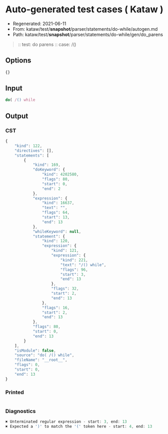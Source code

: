 # Auto-generated test cases ( Kataw )
- Regenerated: 2021-06-11
- From: kataw/test/__snapshot__/parser/statements/do-while/autogen.md
- Path: kataw/test/__snapshot__/parser/statements/do-while/gen/do_parens
> :: test: do parens
> :: case: /()
## Options

`````js
{}
`````
## Input

`````js
do( /() while
`````
## Output

### CST

```javascript
{
    "kind": 122,
    "directives": [],
    "statements": [
        {
            "kind": 169,
            "doKeyword": {
                "kind": 4202580,
                "flags": 80,
                "start": 0,
                "end": 2
            },
            "expression": {
                "kind": 16637,
                "text": "",
                "flags": 64,
                "start": 13,
                "end": 13
            },
            "whileKeyword": null,
            "statement": {
                "kind": 120,
                "expression": {
                    "kind": 121,
                    "expression": {
                        "kind": 221,
                        "text": "/() while",
                        "flags": 96,
                        "start": 3,
                        "end": 13
                    },
                    "flags": 32,
                    "start": 2,
                    "end": 13
                },
                "flags": 16,
                "start": 2,
                "end": 13
            },
            "flags": 80,
            "start": 0,
            "end": 13
        }
    ],
    "isModule": false,
    "source": "do( /() while",
    "fileName": "__root__",
    "flags": 0,
    "start": 0,
    "end": 13
}
```

### Printed

```javascript

```

### Diagnostics

```javascript
✖ Unterminated regular expression - start: 3, end: 13
✖ Expected a ')' to match the '(' token here - start: 4, end: 13

```

